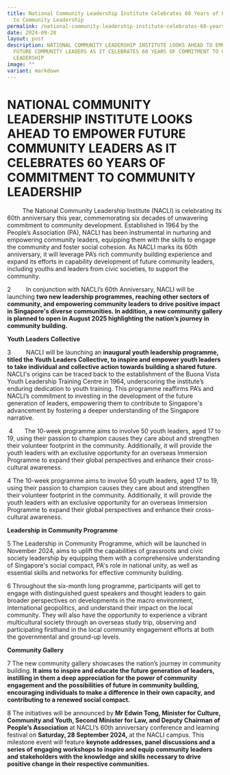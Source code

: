 ```yaml
---
title: National Community Leadership Institute Celebrates 60 Years of Commitment
  to Community Leadership
permalink: /national-community-leadership-institute-celebrates-60-years-of-commitment-to-community-leadership/
date: 2024-09-28
layout: post
description: NATIONAL COMMUNITY LEADERSHIP INSTITUTE LOOKS AHEAD TO EMPOWER
  FUTURE COMMUNITY LEADERS AS IT CELEBRATES 60 YEARS OF COMMITMENT TO COMMUNITY
  LEADERSHIP
image: ""
variant: markdown
---
```

# NATIONAL COMMUNITY LEADERSHIP INSTITUTE LOOKS AHEAD TO EMPOWER FUTURE COMMUNITY LEADERS AS IT CELEBRATES 60 YEARS OF COMMITMENT TO COMMUNITY LEADERSHIP

 &nbsp; &nbsp; &nbsp; &nbsp; &nbsp;The National Community Leadership Institute (NACLI) is celebrating its
60th anniversary this year, commemorating six decades of unwavering commitment
to community development. Established in 1964 by the People’s Association
(PA), NACLI has been instrumental in nurturing and empowering community
leaders, equipping them with the skills to engage the community and foster
social cohesion. As NACLI marks its 60th anniversary, it will leverage
PA’s rich community building experience and expand its efforts in capability
development of future community leaders, including youths and leaders from
civic societies, to support the community.&nbsp; &nbsp;

2 &nbsp; &nbsp; &nbsp; &nbsp;&nbsp;In conjunction with NACLI’s 60th Anniversary, NACLI will be launching **two new leadership programmes, reaching other sectors of community, and empowering community leaders to drive positive impact in Singapore's diverse communities. In addition, a new community gallery is planned to open in August 2025 highlighting the nation’s journey in community building.**&nbsp; &nbsp;
				
**Youth Leaders Collective**

3&nbsp; &nbsp; &nbsp; &nbsp; &nbsp;NACLI will be launching an **inaugural youth leadership programme, titled the Youth Leaders Collective, to inspire and empower youth leaders to take individual and collective action towards building a shared future.** NACLI's origins can be traced back to the establishment of the Buona Vista Youth Leadership Training Centre in 1964, underscoring the institute’s enduring dedication to youth training. This programme reaffirms PA’s and NACLI’s commitment to investing in the development of the future generation of leaders, empowering them to contribute to Singapore's advancement by fostering a deeper understanding of the Singapore narrative. 

&nbsp;4 &nbsp; &nbsp; &nbsp; The 10-week programme aims to involve 50 youth leaders, aged 17 to 19, using their passion to champion causes they care about and strengthen their volunteer footprint in the community.  Additionally, it will provide the youth leaders with an exclusive opportunity for an
overseas Immersion Programme to expand their global perspectives and enhance
their cross-cultural awareness.

4       The 10-week programme aims to involve 50 youth leaders, aged 17 to 19, using their passion to champion causes they care about and strengthen their volunteer footprint in the community.  Additionally, it will provide the youth leaders with an exclusive opportunity for an
overseas Immersion Programme to expand their global perspectives and enhance
their cross-cultural awareness.

**Leadership in Community Programme**

<p>5       The Leadership in Community Programme, which will be launched in November
2024, aims to uplift the capabilities of grassroots and civic society leadership
by equipping them with a comprehensive understanding of Singapore's social
compact, PA's role in national unity, as well as essential skills and networks
for effective community building.</p>
<p>6       Throughout the six-month long programme, participants will get to engage
with distinguished guest speakers and thought leaders to gain broader perspectives
on developments in the macro environment, international geopolitics, and
understand their impact on the local community. They will also have the
opportunity to experience a vibrant multicultural society through an overseas
study trip, observing and participating firsthand in the local community
engagement efforts at both the governmental and ground-up levels.</p>
<p><strong>Community Gallery</strong>
</p>
<p>7       The new community gallery showcases the nation’s journey in community
building.<strong> It aims to inspire and educate the future generation of leaders, instilling in them a deep appreciation for the power of community engagement and the possibilities of future in community building, encouraging individuals to make a difference in their own capacity, and contributing to a renewed social compact.</strong>
</p>
<p>8       The initiatives will be announced by <strong>Mr Edwin Tong, Minister for Culture, Community and Youth, Second Minister for Law, and Deputy Chairman of People’s Association</strong> at
NACLI’s 60th anniversary conference and learning festival on <strong>Saturday, 28 September 2024,</strong> at
the NACLI campus. This milestone event will feature <strong>keynote addresses, panel discussions and a series of engaging workshops to inspire and equip community leaders and stakeholders with the knowledge and skills necessary to drive positive change in their respective communities.</strong>
</p>